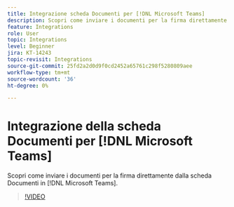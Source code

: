 ```yaml
---
title: Integrazione scheda Documenti per [!DNL Microsoft Teams]
description: Scopri come inviare i documenti per la firma direttamente dalla scheda Documenti in [!DNL Microsoft Teams]
feature: Integrations
role: User
topic: Integrations
level: Beginner
jira: KT-14243
topic-revisit: Integrations
source-git-commit: 25fd2a2d0d9f0cd2452a65761c298f5280809aee
workflow-type: tm+mt
source-wordcount: '36'
ht-degree: 0%

---
```


# Integrazione della scheda Documenti per [!DNL Microsoft Teams]

Scopri come inviare i documenti per la firma direttamente dalla scheda Documenti in [!DNL Microsoft Teams].

>[!VIDEO](https://video.tv.adobe.com/v/3425477?quality=12&learn=on&hidetitle=true)
